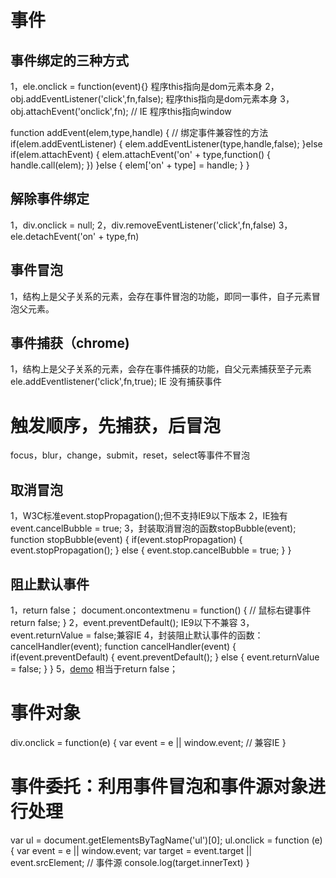 #  事件

## 事件绑定的三种方式

1，ele.onclick = function(event){}
   程序this指向是dom元素本身
2，obj.addEventListener('click',fn,false);
   程序this指向是dom元素本身
3，obj.attachEvent('onclick',fn);  // IE
   程序this指向window

   function addEvent(elem,type,handle) { // 绑定事件兼容性的方法
     if(elem.addEventListener) {
       elem.addEventListener(type,handle,false);
     }else if(elem.attachEvent) {
       elem.attachEvent('on' + type,function() {
         handle.call(elem);
       })
     }else {
       elem['on' + type] = handle;
     }
   }

## 解除事件绑定

1，div.onclick = null;
2，div.removeEventListener('click',fn,false)
3，ele.detachEvent('on' + type,fn)

## 事件冒泡
1，结构上是父子关系的元素，会存在事件冒泡的功能，即同一事件，自子元素冒泡父元素。

## 事件捕获（chrome)
1，结构上是父子关系的元素，会存在事件捕获的功能，自父元素捕获至子元素
   ele.addEventlistener('click',fn,true);
   IE 没有捕获事件

# 触发顺序，先捕获，后冒泡
  focus，blur，change，submit，reset，select等事件不冒泡

## 取消冒泡
  1，W3C标准event.stopPropagation();但不支持IE9以下版本
  2，IE独有 event.cancelBubble = true;
  3，封装取消冒泡的函数stopBubble(event);
     function stopBubble(event) {
       if(event.stopPropagation) {
         event.stopPropagation();
       } else {
         event.stop.cancelBubble = true;
       }
     }
## 阻止默认事件
   1，return false；
      document.oncontextmenu = function() { // 鼠标右键事件
        return false;
      }
   2，event.preventDefault(); IE9以下不兼容
   3，event.returnValue = false;兼容IE
   4，封装阻止默认事件的函数：cancelHandler(event);
      function cancelHandler(event) {
        if(event.preventDefault) {
          event.preventDefault();
        } else {
          event.returnValue = false;
        }
      }
   5，<a href="javascript:void(false)">demo</a> 相当于return false；


#  事件对象
   div.onclick = function(e) {
     var event = e || window.event; // 兼容IE
   }

# 事件委托：利用事件冒泡和事件源对象进行处理
   var ul = document.getElementsByTagName('ul')[0];
   ul.onclick = function (e) {
     var event = e || window.event;
     var target = event.target || event.srcElement; // 事件源
     console.log(target.innerText)
   }